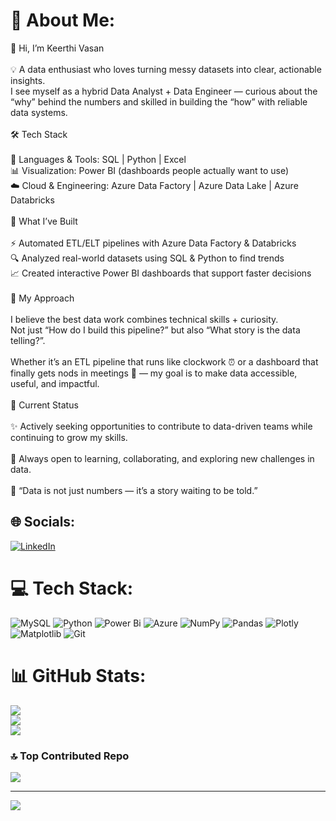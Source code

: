 # 💫 About Me:
👋 Hi, I’m Keerthi Vasan<br><br>💡 A data enthusiast who loves turning messy datasets into clear, actionable insights.<br>I see myself as a hybrid Data Analyst + Data Engineer — curious about the “why” behind the numbers and skilled in building the “how” with reliable data systems.<br><br>🛠️ Tech Stack<br><br>🔹 Languages & Tools: SQL | Python | Excel<br>📊 Visualization: Power BI (dashboards people actually want to use)<br>☁️ Cloud & Engineering: Azure Data Factory | Azure Data Lake | Azure Databricks<br><br>🚀 What I’ve Built<br><br>⚡ Automated ETL/ELT pipelines with Azure Data Factory & Databricks<br>🔍 Analyzed real-world datasets using SQL & Python to find trends<br>📈 Created interactive Power BI dashboards that support faster decisions<br><br>🌟 My Approach<br><br>I believe the best data work combines technical skills + curiosity.<br>Not just “How do I build this pipeline?” but also “What story is the data telling?”.<br><br>Whether it’s an ETL pipeline that runs like clockwork ⏰ or a dashboard that finally gets nods in meetings 🙌 — my goal is to make data accessible, useful, and impactful.<br><br>📌 Current Status<br><br>✨ Actively seeking opportunities to contribute to data-driven teams while continuing to grow my skills.<br><br>💬 Always open to learning, collaborating, and exploring new challenges in data.<br><br>📝 “Data is not just numbers — it’s a story waiting to be told.”


## 🌐 Socials:
[![LinkedIn](https://img.shields.io/badge/LinkedIn-%230077B5.svg?logo=linkedin&logoColor=white)](https://linkedin.com/in/keerthivasan-data) 

# 💻 Tech Stack:
![MySQL](https://img.shields.io/badge/mysql-4479A1.svg?style=for-the-badge&logo=mysql&logoColor=white) ![Python](https://img.shields.io/badge/python-3670A0?style=for-the-badge&logo=python&logoColor=ffdd54) ![Power Bi](https://img.shields.io/badge/power_bi-F2C811?style=for-the-badge&logo=powerbi&logoColor=black) ![Azure](https://img.shields.io/badge/azure-%230072C6.svg?style=for-the-badge&logo=microsoftazure&logoColor=white) ![NumPy](https://img.shields.io/badge/numpy-%23013243.svg?style=for-the-badge&logo=numpy&logoColor=white) ![Pandas](https://img.shields.io/badge/pandas-%23150458.svg?style=for-the-badge&logo=pandas&logoColor=white) ![Plotly](https://img.shields.io/badge/Plotly-%233F4F75.svg?style=for-the-badge&logo=plotly&logoColor=white) ![Matplotlib](https://img.shields.io/badge/Matplotlib-%23ffffff.svg?style=for-the-badge&logo=Matplotlib&logoColor=black) ![Git](https://img.shields.io/badge/git-%23F05033.svg?style=for-the-badge&logo=git&logoColor=white)
# 📊 GitHub Stats:
![](https://github-readme-stats.vercel.app/api?username=keerthivasan7777&theme=ambient_gradient&hide_border=false&include_all_commits=true&count_private=false)<br/>
![](https://nirzak-streak-stats.vercel.app/?user=keerthivasan7777&theme=ambient_gradient&hide_border=false)<br/>
![](https://github-readme-stats.vercel.app/api/top-langs/?username=keerthivasan7777&theme=ambient_gradient&hide_border=false&include_all_commits=true&count_private=false&layout=compact)

### 🔝 Top Contributed Repo
![](https://github-contributor-stats.vercel.app/api?username=keerthivasan7777&limit=5&theme=ambient_gradient&combine_all_yearly_contributions=true)

---
[![](https://visitcount.itsvg.in/api?id=keerthivasan7777&icon=0&color=0)](https://visitcount.itsvg.in)

<!-- Proudly created with GPRM ( https://gprm.itsvg.in ) -->
